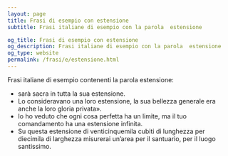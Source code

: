 ```yaml
---
layout: page
title: Frasi di esempio con estensione 
subtitle: Frasi italiane di esempio con la parola  estensione

og_title: Frasi di esempio con estensione 
og_description: Frasi italiane di esempio con la parola  estensione
og_type: website
permalink: /frasi/e/estensione.html
---
```


Frasi italiane di esempio contenenti la parola estensione:


- sarà sacra in tutta la sua estensione.
- Lo consideravano una loro estensione, la sua bellezza generale era anche la loro gloria privata».
- Io ho veduto che ogni cosa perfetta ha un limite, ma il tuo comandamento ha una estensione infinita.
- Su questa estensione di venticinquemila cubiti di lunghezza per diecimila di larghezza misurerai un’area per il santuario, per il luogo santissimo.

